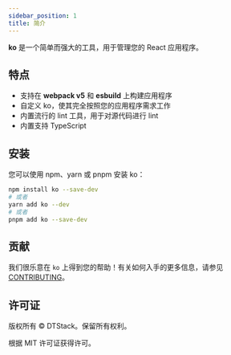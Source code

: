 ```yaml
---
sidebar_position: 1
title: 简介
---
```


**ko** 是一个简单而强大的工具，用于管理您的 React 应用程序。

## 特点

* 支持在 **webpack v5** 和 **esbuild** 上构建应用程序
* 自定义 ko，使其完全按照您的应用程序需求工作
* 内置流行的 lint 工具，用于对源代码进行 lint
* 内置支持 TypeScript

## 安装

您可以使用 npm、yarn 或 pnpm 安装 ko：
``` bash
npm install ko --save-dev
# 或者
yarn add ko --dev
# 或者
pnpm add ko --save-dev
```

## 贡献

我们很乐意在 `ko` 上得到您的帮助！有关如何入手的更多信息，请参见 [CONTRIBUTING](https://github.com/DTStack/ko/blob/master/CONTRIBUTING.md)。

## 许可证

版权所有 © DTStack。保留所有权利。

根据 MIT 许可证获得许可。

